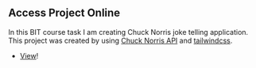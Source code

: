 ## Access Project Online

In this BIT course task I am creating Chuck Norris joke telling application. This project was created by using [Chuck Norris API](https://api.chucknorris.io/) and [tailwindcss](https://tailwindcss.com/).

-   [View](https://gymmed.github.io/BIT-JS-Chuck-Norris-Joke/)!
